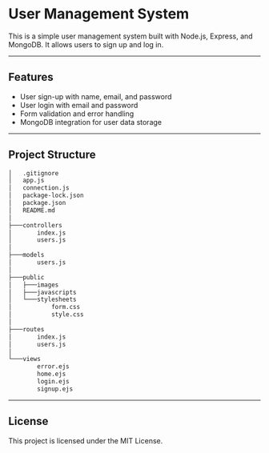 # User Management System

This is a simple user management system built with Node.js, Express, and MongoDB. It allows users to sign up and log in.

---

## Features

- User sign-up with name, email, and password
- User login with email and password
- Form validation and error handling
- MongoDB integration for user data storage

---

## Project Structure
```bash
│   .gitignore
│   app.js
│   connection.js
│   package-lock.json
│   package.json
│   README.md
│   
├───controllers
│       index.js
│       users.js
│       
├───models
│       users.js
│       
├───public
│   ├───images
│   ├───javascripts
│   └───stylesheets
│           form.css
│           style.css
│
├───routes
│       index.js
│       users.js
│       
└───views
        error.ejs
        home.ejs
        login.ejs
        signup.ejs
```
---

## License

This project is licensed under the MIT License.